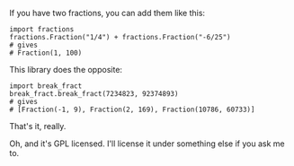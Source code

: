 If you have two fractions, you can add them like this:

    import fractions
    fractions.Fraction("1/4") + fractions.Fraction("-6/25")
    # gives
    # Fraction(1, 100)
This library does the opposite:

    import break_fract
    break_fract.break_fract(7234823, 92374893)
    # gives
    # [Fraction(-1, 9), Fraction(2, 169), Fraction(10786, 60733)]

That's it, really.

Oh, and it's GPL licensed. I'll license it under something else if you
ask me to.
